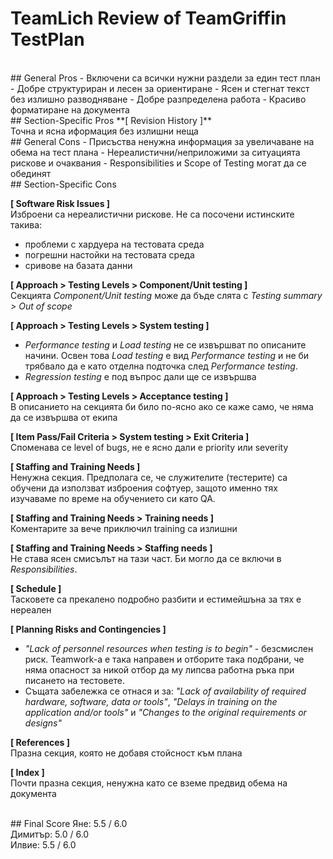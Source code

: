 ﻿# TeamLich Review of TeamGriffin TestPlan

<br>
## General Pros
- Включени са всички нужни раздели за един тест план
- Добре структуриран и лесен за ориентиране
- Ясен и стегнат текст без излишно разводняване
- Добре разпределена работа
- Красиво форматиране на документа

<br>
## Section-Specific Pros
**[ Revision History ]**
<br>Точна и ясна иформация без излишни неща

<br>
## General Cons
- Присъства ненужна информация за увеличаване на обема на тест плана
- Нереалистични/неприложими за ситуацията рискове и очаквания
- Responsibilities и Scope of Testing могат да се обединят

<br>
## Section-Specific Cons

**[ Software Risk Issues ]**
<br>Изброени са нереалистични рискове. Не са посочени истинските такива:
- проблеми с хардуера на тестовата среда
- погрешни настойки на тестовата среда
- сривове на базата данни

**[ Approach > Testing Levels > Component/Unit testing ]**
<br>Секцията *Component/Unit testing* може да бъде слята с *Testing summary > Out of scope*

**[ Approach > Testing Levels > System testing ]**
- *Performance testing* и *Load testing* не се извършват по описаните начини. Освен това *Load testing* е вид *Performance testing* и не би трябвало да е като отделна подточка след *Performance testing*.
- *Regression testing* е под въпрос дали ще се извършва

**[ Approach > Testing Levels > Acceptance testing ]**
<br>В описанието на секцията би било по-ясно ако се каже само, че няма да се извършва от екипа

**[ Item Pass/Fail Criteria > System testing > Exit Criteria ]**
<br>Споменава се level of bugs, не е ясно дали е priority или severity

**[ Staffing and Training Needs ]**
<br>Ненужна секция. Предполага се, че служителите (тестерите) са обучени да използват изброения софтуер, защото именно тях изучаваме по време на обучението си като QA.

**[ Staffing and Training Needs > Training needs ]**
<br>Коментарите за вече приключил training са излишни

**[ Staffing and Training Needs > Staffing needs ]**
<br>Не става ясен смисълът на тази част. Би могло да се включи в *Responsibilities*.

**[ Schedule ]**
<br>Тасковете са прекалено подробно разбити и естимейшъна за тях е нереален

**[ Planning Risks and Contingencies ]**
- *"Lack of personnel resources when testing is to begin"* - безсмислен риск. Teamwork-a e така направен и отборите така подбрани, че няма опасност за никой отбор да му липсва работна ръка при писането на тестовете.
- Същата забележка се отнася и за: *"Lack of availability of required hardware, software, data or tools"*, *"Delays in training on the application and/or tools"* и *"Changes to the original requirements or designs"*

**[ References ]**
<br>Празна секция, която не добавя стойсност към плана

**[ Index ]**
<br>Почти празна секция, ненужна като се вземе предвид обема на документа

<br>
## Final Score
Яне: 5.5 / 6.0
<br>Димитър: 5.0 / 6.0
<br>Илвие: 5.5 / 6.0
